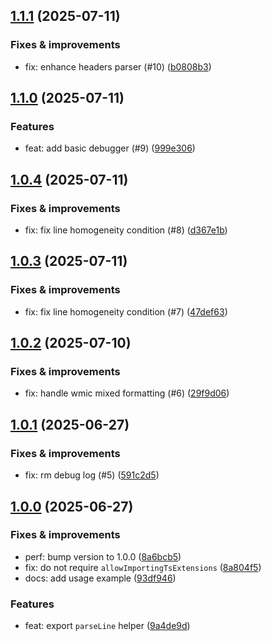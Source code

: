 ## [1.1.1](https://github.com/webpod/ingrid/compare/v1.1.0...v1.1.1) (2025-07-11)

### Fixes & improvements
* fix: enhance headers parser (#10) ([b0808b3](https://github.com/webpod/ingrid/commit/b0808b3ad992b3a54bc1d8a81c92d91995926294))

## [1.1.0](https://github.com/webpod/ingrid/compare/v1.0.4...v1.1.0) (2025-07-11)

### Features
* feat: add basic debugger (#9) ([999e306](https://github.com/webpod/ingrid/commit/999e306d32a36eeca441fc93ac1a9f426e6c2fa7))

## [1.0.4](https://github.com/webpod/ingrid/compare/v1.0.3...v1.0.4) (2025-07-11)

### Fixes & improvements
* fix: fix line homogeneity condition (#8) ([d367e1b](https://github.com/webpod/ingrid/commit/d367e1b83a101e5a26eb81b1fff717ee5b7eb871))

## [1.0.3](https://github.com/webpod/ingrid/compare/v1.0.2...v1.0.3) (2025-07-11)

### Fixes & improvements
* fix: fix line homogeneity condition (#7) ([47def63](https://github.com/webpod/ingrid/commit/47def631e06ece40d61708e84f176fbdf4696819))

## [1.0.2](https://github.com/webpod/ingrid/compare/v1.0.1...v1.0.2) (2025-07-10)

### Fixes & improvements
* fix: handle wmic mixed formatting (#6) ([29f9d06](https://github.com/webpod/ingrid/commit/29f9d06727efbcfc21b46376ca4c676032cd3b61))

## [1.0.1](https://github.com/webpod/ingrid/compare/v1.0.0...v1.0.1) (2025-06-27)

### Fixes & improvements
* fix: rm debug log (#5) ([591c2d5](https://github.com/webpod/ingrid/commit/591c2d54d172e634bd81ea576e45992a248b744b))

## [1.0.0](https://github.com/webpod/ingrid/compare/undefined...v1.0.0) (2025-06-27)

### Fixes & improvements
* perf: bump version to 1.0.0 ([8a6bcb5](https://github.com/webpod/ingrid/commit/8a6bcb54378d4efdc27ecf318cb286ad767ba422))
* fix: do not require `allowImportingTsExtensions` ([8a804f5](https://github.com/webpod/ingrid/commit/8a804f5ad71e5f9a2c71b40ced7a8be31ab63036))
* docs: add usage example ([93df946](https://github.com/webpod/ingrid/commit/93df946629a1f3439a6dd7855e798ad4da2be559))

### Features
* feat: export `parseLine` helper ([9a4de9d](https://github.com/webpod/ingrid/commit/9a4de9d01b433601ac6a22dab7db31f5ca8cc73f))
